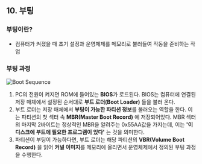 ## 10. 부팅
### 부팅이란?
- 컴퓨터가 켜졌을 때 초기 설정과 운영체제를 메모리로 불러들여 작동을 준비하는 작업
### 부팅 과정
![Boot Sequence](imgootSequence.png)

1. PC의 전원이 켜지면 ROM에 들어있는 **BIOS**가 로드된다. BIOS는 컴퓨터에 연결된 저장 매체에서 설정된 순서대로 **부트 로더(Boot Loader)** 들을 불러 온다.
2. 부트 로더는 저장 매체에서 **부팅이 가능한 파티션 정보**를 불러오는 역할을 한다. 이는 파티션의 첫 섹터 속 **MBR(Master Boot Record)** 에 저장되어있다. MBR 섹터의 마지막 2바이트는 정상적인 MBR을 알려주는 0x55AA값을 가지는데, 이는 **'이 디스크에 부트에 필요한 프로그램이 있다'** 는 것을 의미한다.
3. 파티션이 부팅이 가능하다면, 부트 로더는 해당 파티션의 **VBR(Volume Boot Record)** 을 읽어 **커널 이미지**를 메모리에 올리면서 운영체제에서 정의된 부팅 과정을 수행한다. 
